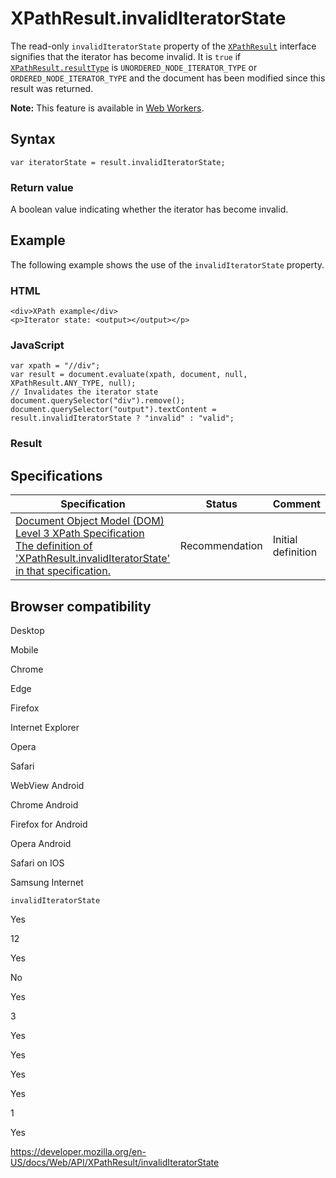 XPathResult.invalidIteratorState
================================

The read-only `invalidIteratorState` property of the [`XPathResult`](../xpathresult) interface signifies that the iterator has become invalid. It is `true` if [`XPathResult.resultType`](resulttype) is `UNORDERED_NODE_ITERATOR_TYPE` or `ORDERED_NODE_ITERATOR_TYPE` and the document has been modified since this result was returned.

**Note:** This feature is available in [Web Workers](../web_workers_api).

Syntax
------

    var iteratorState = result.invalidIteratorState;

### Return value

A boolean value indicating whether the iterator has become invalid.

Example
-------

The following example shows the use of the `invalidIteratorState` property.

### HTML

    <div>XPath example</div>
    <p>Iterator state: <output></output></p>

### JavaScript

    var xpath = "//div";
    var result = document.evaluate(xpath, document, null, XPathResult.ANY_TYPE, null);
    // Invalidates the iterator state
    document.querySelector("div").remove();
    document.querySelector("output").textContent = result.invalidIteratorState ? "invalid" : "valid";

### Result

Specifications
--------------

<table><thead><tr class="header"><th>Specification</th><th>Status</th><th>Comment</th></tr></thead><tbody><tr class="odd"><td><a href="https://www.w3.org/TR/DOM-Level-3-XPath/xpath.html#XPathResult-invalid-iterator-state">Document Object Model (DOM) Level 3 XPath Specification<br />
<span class="small">The definition of 'XPathResult.invalidIteratorState' in that specification.</span></a></td><td><span class="spec-rec">Recommendation</span></td><td>Initial definition</td></tr></tbody></table>

Browser compatibility
---------------------

Desktop

Mobile

Chrome

Edge

Firefox

Internet Explorer

Opera

Safari

WebView Android

Chrome Android

Firefox for Android

Opera Android

Safari on IOS

Samsung Internet

`invalidIteratorState`

Yes

12

Yes

No

Yes

3

Yes

Yes

Yes

Yes

1

Yes

<a href="https://developer.mozilla.org/en-US/docs/Web/API/XPathResult/invalidIteratorState" class="_attribution-link">https://developer.mozilla.org/en-US/docs/Web/API/XPathResult/invalidIteratorState</a>
